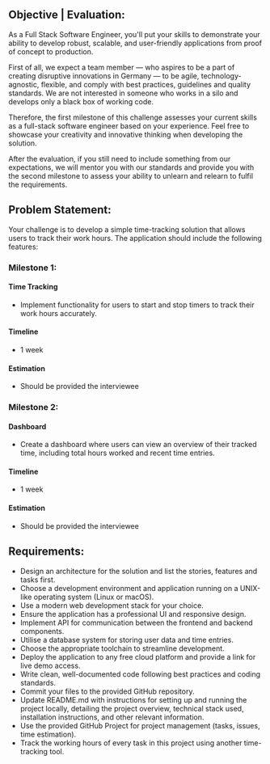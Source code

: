 ## Objective | Evaluation:
As a Full Stack Software Engineer, you'll put your skills to demonstrate your ability to develop robust, scalable, and user-friendly applications from proof of concept to production. 

First of all, we expect a team member — who aspires to be a part of creating disruptive innovations in Germany — to be agile, technology-agnostic, flexible, and comply with best practices, guidelines and quality standards. We are not interested in someone who works in a silo and develops only a black box of working code.

Therefore, the first milestone of this challenge assesses your current skills as a full-stack software engineer based on your experience. Feel free to showcase your creativity and innovative thinking when developing the solution. 

After the evaluation, if you still need to include something from our expectations, we will mentor you with our standards and provide you with the second milestone to assess your ability to unlearn and relearn to fulfil the requirements.


## Problem Statement:
Your challenge is to develop a simple time-tracking solution that allows users to track their work hours. The application should include the following features:

### Milestone 1:
#### Time Tracking
- Implement functionality for users to start and stop timers to track their work hours accurately.
#### Timeline
- 1 week
#### Estimation
- Should be provided the interviewee

### Milestone 2:
#### Dashboard
- Create a dashboard where users can view an overview of their tracked time, including total hours worked and recent time entries.
#### Timeline
- 1 week
#### Estimation
- Should be provided the interviewee

## Requirements:
- Design an architecture for the solution and list the stories, features and tasks first.
- Choose a development environment and application running on a UNIX-like operating system (Linux or macOS).
- Use a modern web development stack for your choice.
- Ensure the application has a professional UI and responsive design.
- Implement API for communication between the frontend and backend components.
- Utilise a database system for storing user data and time entries.
- Choose the appropriate toolchain to streamline development.
- Deploy the application to any free cloud platform and provide a link for live demo access.
- Write clean, well-documented code following best practices and coding standards.
- Commit your files to the provided GitHub repository.
- Update README.md with instructions for setting up and running the project locally, detailing the project overview, technical stack used, installation instructions, and other relevant information.
- Use the provided GitHub Project for project management (tasks, issues, time estimation).
- Track the working hours of every task in this project using another time-tracking tool.


